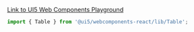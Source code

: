 [Link to UI5 Web Components Playground](https://sap.github.io/ui5-webcomponents/playground/components/Table)

```jsx
import { Table } from '@ui5/webcomponents-react/lib/Table';
```
